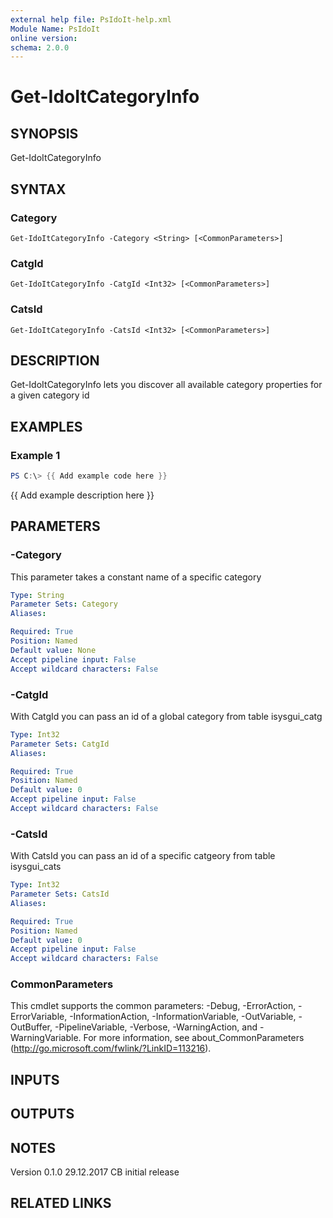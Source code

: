 ```yaml
---
external help file: PsIdoIt-help.xml
Module Name: PsIdoIt
online version:
schema: 2.0.0
---
```


# Get-IdoItCategoryInfo

## SYNOPSIS
Get-IdoItCategoryInfo

## SYNTAX

### Category
```
Get-IdoItCategoryInfo -Category <String> [<CommonParameters>]
```

### CatgId
```
Get-IdoItCategoryInfo -CatgId <Int32> [<CommonParameters>]
```

### CatsId
```
Get-IdoItCategoryInfo -CatsId <Int32> [<CommonParameters>]
```

## DESCRIPTION
Get-IdoItCategoryInfo lets you discover all available category properties for a given category id

## EXAMPLES

### Example 1
```powershell
PS C:\> {{ Add example code here }}
```

{{ Add example description here }}

## PARAMETERS

### -Category
This parameter takes a constant name of a specific category

```yaml
Type: String
Parameter Sets: Category
Aliases:

Required: True
Position: Named
Default value: None
Accept pipeline input: False
Accept wildcard characters: False
```

### -CatgId
With CatgId you can pass an id of a global category from table isysgui_catg

```yaml
Type: Int32
Parameter Sets: CatgId
Aliases:

Required: True
Position: Named
Default value: 0
Accept pipeline input: False
Accept wildcard characters: False
```

### -CatsId
With CatsId you can pass an id of a specific catgeory from table isysgui_cats

```yaml
Type: Int32
Parameter Sets: CatsId
Aliases:

Required: True
Position: Named
Default value: 0
Accept pipeline input: False
Accept wildcard characters: False
```

### CommonParameters
This cmdlet supports the common parameters: -Debug, -ErrorAction, -ErrorVariable, -InformationAction, -InformationVariable, -OutVariable, -OutBuffer, -PipelineVariable, -Verbose, -WarningAction, and -WarningVariable.
For more information, see about_CommonParameters (http://go.microsoft.com/fwlink/?LinkID=113216).

## INPUTS

## OUTPUTS

## NOTES
Version
0.1.0     29.12.2017  CB  initial release

## RELATED LINKS
